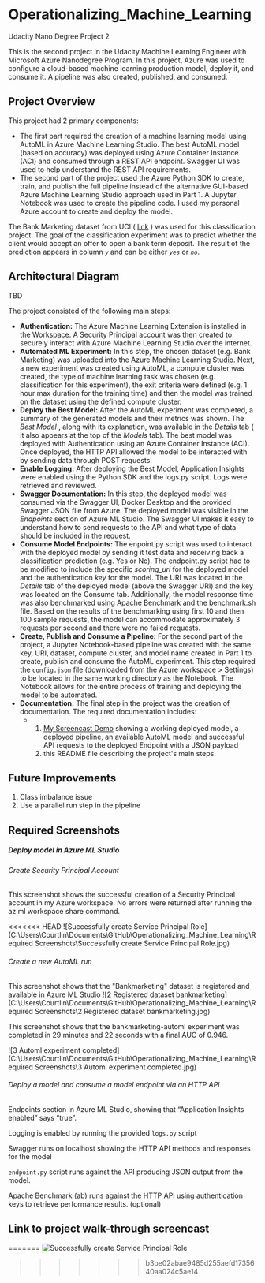 # Operationalizing_Machine_Learning
Udacity Nano Degree Project 2

This is the second project in the Udacity Machine Learning Engineer with Microsoft Azure Nanodegree Program. In this project, Azure was used to configure a cloud-based machine learning production model, deploy it, and consume it. A pipeline was also created, published, and consumed.

## Project Overview

This project had 2 primary components:

- The first part required the creation of a machine learning model using AutoML in Azure Machine Learning Studio. The best AutoML model (based on accuracy) was deployed using Azure Container Instance (ACI) and consumed through a REST API endpoint. Swagger UI was used to help understand the REST API requirements. 
- The second part of the project used the Azure Python SDK to create, train, and publish the full pipeline instead of the alternative GUI-based Azure Machine Learning Studio approach used in Part 1. A Jupyter Notebook was used to create the pipeline code. I used my personal Azure account to create and deploy the model.

The Bank Marketing dataset from UCI ( [link](https://automlsamplenotebookdata.blob.core.windows.net/automl-sample-notebook-data/bankmarketing_train.csv) ) was used for this classification project. The goal of the classification experiment was to predict whether the client would accept an offer to open a bank term deposit. The result of the prediction appears in column *`y`* and can be either *`yes`* or *`no`*.



## **Architectural Diagram**

TBD

The project consisted of the following main steps:

- **Authentication:** The Azure Machine Learning Extension is installed in the Workspace. A Security Principal account was then created to securely interact with Azure Machine Learning Studio over the internet. 
- **Automated ML Experiment:** In this step, the chosen dataset (e.g. Bank Marketing) was uploaded into the Azure Machine Learning Studio. Next, a new experiment was created using AutoML, a compute cluster was created, the type of machine learning task was chosen (e.g. classification for this experiment), the exit criteria were defined (e.g. 1 hour max duration for the training time) and then the model was trained on the dataset using the defined compute cluster.
- **Deploy the Best Model:** After the AutoML experiment was completed, a summary of the generated models and their metrics was shown. The *Best Model* , along with its explanation, was available in the *Details* tab ( it also appears at the top of the *Models* tab). The best model was deployed with Authentication using an Azure Container Instance (ACI). Once deployed, the HTTP API allowed the model to be interacted with by sending data through POST requests.
- **Enable Logging:** After deploying the Best Model, Application Insights were enabled using the Python SDK and the logs.py script. Logs were retrieved and reviewed.
- **Swagger Documentation:** In this step, the deployed model was consumed via the Swagger UI, Docker Desktop and the provided Swagger JSON file from Azure. The deployed model was visible in the *Endpoints* section of Azure ML Studio. The Swagger UI makes it easy to understand how to send requests to the API and what type of data should be included in the request. 
- **Consume Model Endpoints:** The enpoint.py script was used to interact with the deployed model by sending it test data and receiving back a classification prediction (e.g. Yes or No). The endpoint.py script had to be modified to include the specific *scoring_uri* for the deployed model and the authentication *key* for the model. The URI was located in the *Details* tab of the deployed model (above the Swagger URI) and the key was located on the Consume tab. Additionally, the model response time was also benchmarked using Apache Benchmark and the benchmark.sh file. Based on the results of the benchmarking using first 10 and then 100 sample requests, the model can accommodate approximately 3 requests per second and there were no failed requests.
- **Create, Publish and Consume a Pipeline:** For the second part of the project, a Jupyter Notebook-based pipeline  was created with the same key, URI, dataset, compute cluster, and model name created in Part 1 to create, publish and consume the AutoML experiment. This step required the `config.json` file (downloaded from the Azure workspace > Settings) to be located in the same working directory as the Notebook. The Notebook allows for the entire process of training and deploying the model to be automated.
- **Documentation:** The final step in the project was the creation of documentation. The required documentation includes:
  - 1) [My Screencast Demo](URL) showing a working deployed model, a deployed pipeline, an available AutoML model and successful API requests to the deployed Endpoint with a JSON payload 
    2) this README file describing the project's main steps.

## Future Improvements

1. Class imbalance issue
2. Use a parallel run step in the pipeline



## Required Screenshots

##### Deploy model in Azure ML Studio

###### Create Security Principal Account

This screenshot shows the successful creation of a Security Principal account in my Azure workspace. No errors were returned after running the az ml workspace share command.

<<<<<<< HEAD
![Successfully create Service Principal Role](C:\Users\Courtlin\Documents\GitHub\Operationalizing_Machine_Learning\Required Screenshots\Successfully create Service Principal Role.jpg)



###### Create a new AutoML run

This screenshot shows that the "Bankmarketing" dataset is registered and available in Azure ML Studio ![2 Registered dataset bankmarketing](C:\Users\Courtlin\Documents\GitHub\Operationalizing_Machine_Learning\Required Screenshots\2 Registered dataset bankmarketing.jpg)



This screenshot shows that the bankmarketing-automl experiment was completed in 29 minutes and 22 seconds with a final AUC of 0.946.

![3 Automl experiment completed](C:\Users\Courtlin\Documents\GitHub\Operationalizing_Machine_Learning\Required Screenshots\3 Automl experiment completed.jpg)



###### Deploy a model and consume a model endpoint via an HTTP API

Endpoints section in Azure ML Studio, showing that “Application Insights enabled” says “true”.



Logging is enabled by running the provided `logs.py` script



Swagger runs on localhost showing the HTTP API methods and responses for the model



`endpoint.py` script runs against the API producing JSON output from the model.



Apache Benchmark (ab) runs against the HTTP API using authentication keys to retrieve performance results. (optional)





## Link to project walk-through screencast
=======
![Successfully create Service Principal Role](https://github.com/icenine81/Operationalizing_Machine_Learning/blob/b78f13c899ac72ea4f68834c11f8e0401f96898f/Required%20Screenshots/Successfully%20create%20Service%20Principal%20Role.jpg)
>>>>>>> b3be02abae9485d255aefd1735640aa024c5ae14
